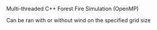 Multi-threaded C++ Forest Fire Simulation (OpenMP) </p>
Can be ran with or without wind on the specified grid size
